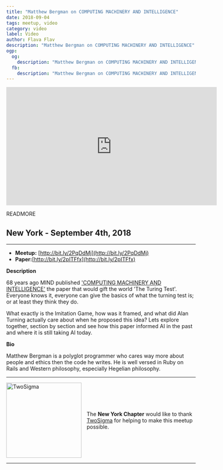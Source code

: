 ```yaml
---
title: "Matthew Bergman on COMPUTING MACHINERY AND INTELLIGENCE"
date: 2018-09-04
tags: meetup, video
category: video
label: Video
author: Flava Flav
description: "Matthew Bergman on COMPUTING MACHINERY AND INTELLIGENCE"
ogp:
  og:
    description: "Matthew Bergman on COMPUTING MACHINERY AND INTELLIGENCE"
  fb:
    description: "Matthew Bergman on COMPUTING MACHINERY AND INTELLIGENCE"
---
```


<iframe class="video" width="560" height="315" src="https://www.youtube.com/embed/Mq44fE7b9GU" frameborder="0" allowfullscreen></iframe>

READMORE

## New York - September 4th, 2018

****

* **Meetup:** [http://bit.ly/2PqDdMj](http://bit.ly/2PqDdMj)
* **Paper:**[http://bit.ly/2pITFfx](http://bit.ly/2pITFfx)

**Description**

68 years ago MIND published ['COMPUTING MACHINERY AND INTELLIGENCE'](https://www.csee.umbc.edu/courses/471/papers/turing.pdf) the paper that would gift the world 'The Turing Test'. Everyone knows it, everyone can give the basics of what the turning test is; or at least they think they do.

What exactly is the Imitation Game, how was it framed, and what did Alan Turning actually care about when he proposed this idea? Lets explore together, section by section and see how this paper informed AI in the past and where it is still taking AI today.

**Bio**

Matthew Bergman is a polyglot programmer who cares way more about people and ethics then the code he writes. He is well versed in Ruby on Rails and Western philosophy, especially Hegelian philosophy.

---

<p style="display: flex; flex-direction: row; justify-content: center; align-items: center;">
  <a href="https://www.twosigma.com/"><img src="/images/TwoSigma_RGB.jpg" alt="TwoSigma" title="TwoSigma - Platinum Sponsor of Papers We Love NYC" style="width: 200px; margin: 0 1em 0 0;"></a> <span style="flex: 1;">The <strong>New York Chapter</strong> would like to thank <a href="https://www.twosigma.com">TwoSigma</a> for helping to make this meetup possible.</span>
</p>

---
